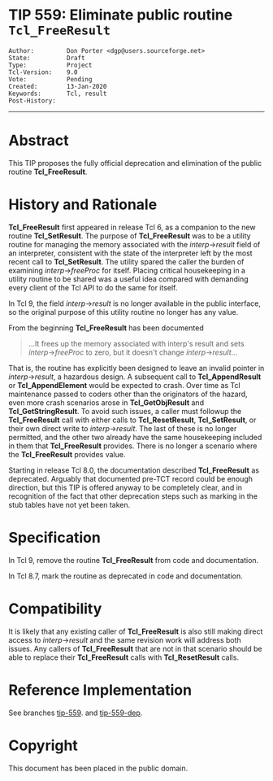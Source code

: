 # TIP 559: Eliminate public routine `Tcl_FreeResult`
	Author:         Don Porter <dgp@users.sourceforge.net>
	State:          Draft
	Type:           Project
	Tcl-Version:    9.0
	Vote:           Pending
	Created:        13-Jan-2020
	Keywords:       Tcl, result 
	Post-History:
-----

# Abstract

This TIP proposes the fully official deprecation and elimination of
the public routine **Tcl_FreeResult**.

# History and Rationale

**Tcl_FreeResult** first appeared in release Tcl 6, as a companion
to the new routine **Tcl_SetResult**.  The purpose of **Tcl_FreeResult**
was to be a utility routine for managing the memory associated with
the _interp_->_result_ field of an interpreter, consistent with the
state of the interpreter left by the most recent call
to **Tcl_SetResult**. The utility spared the caller the burden
of examining _interp_->_freeProc_ for itself. Placing critical
housekeeping in a utility routine to be shared was a useful idea
compared with demanding every client of the Tcl API to do the same
for itself.

In Tcl 9, the field _interp_->_result_ is no longer available in the
public interface, so the original purpose of this utility routine no
longer has any value.

From the beginning **Tcl_FreeResult** has been documented

>	...It  frees  up the memory associated with interp's result
>	and  sets _interp_->_freeProc_ to zero, but it doesn't change
>	_interp_->_result_...

That is, the routine has explicitly been designed to leave an invalid
pointer in _interp_->_result_, a hazardous design. A subsequent call to
**Tcl_AppendResult** or **Tcl_AppendElement** would be expected to crash.
Over time as Tcl maintenance passed to coders other than the originators
of the hazard, even more crash scenarios arose in **Tcl_GetObjResult**
and **Tcl_GetStringResult**. To avoid such issues, a caller must
followup the **Tcl_FreeResult** call with either calls to **Tcl_ResetResult**,
**Tcl_SetResult**, or their own direct write to _interp_->_result_. The
last of these is no longer permitted, and the other two already have the
same housekeeping included in them that **Tcl_FreeResult** provides. There
is no longer a scenario where the **Tcl_FreeResult** provides value.

Starting in release Tcl 8.0, the documentation described **Tcl_FreeResult**
as deprecated. Arguably that documented pre-TCT record could be enough
direction, but this TIP is offered anyway to be completely clear, and in
recognition of the fact that other deprecation steps such as marking
in the stub tables have not yet been taken.

# Specification

In Tcl 9, remove the routine **Tcl_FreeResult** from code and
documentation.

In Tcl 8.7, mark the routine as deprecated in code and documentation.

# Compatibility

It is likely that any existing caller of **Tcl_FreeResult** is also
still making direct access to _interp_->_result_ and the same revision
work will address both issues. Any callers of **Tcl_FreeResult** that
are not in that scenario should be able to replace their **Tcl_FreeResult**
calls with **Tcl_ResetResult** calls.

# Reference Implementation

See branches [tip-559](https://core.tcl-lang.org/tcl/timeline?t=tip-559).
and [tip-559-dep](https://core.tcl-lang.org/tcl/timeline?t=tip-559-dep).

# Copyright

This document has been placed in the public domain.
